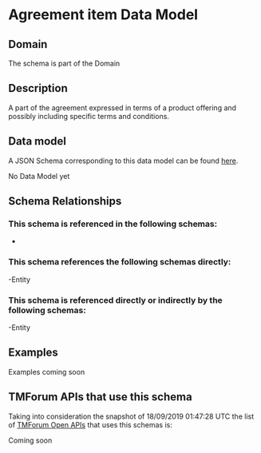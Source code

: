 # Agreement item Data Model

## Domain

The  schema is part of the  Domain

## Description

A part of the agreement expressed in terms of a product offering and possibly including specific terms and conditions.

## Data model

A JSON Schema corresponding to this data model can be found
[here](https://github.com/tmforum-rand/schemas/blob/master/EngagedParty/AgreementItem.schema.json).

No Data Model yet

## Schema Relationships

### This schema is referenced in the following schemas:

-

### This schema references the following schemas directly:

-Entity

### This schema is referenced directly or indirectly by the following schemas:

-Entity



## Examples

Examples coming soon

## TMForum APIs that use this schema

Taking into consideration the snapshot of 18/09/2019 01:47:28 UTC the list of [TMForum Open APIs](https://www.tmforum.org/open-apis/) that uses this schemas is:

Coming soon